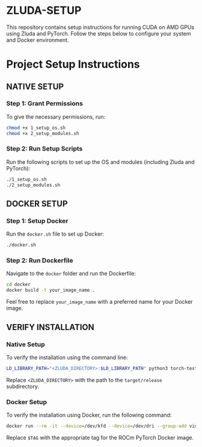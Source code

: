 # ZLUDA-SETUP

This repository contains setup instructions for running CUDA on AMD GPUs using Zluda and PyTorch. Follow the steps below to configure your system and Docker environment.

# Project Setup Instructions

## NATIVE SETUP

### Step 1: Grant Permissions
To give the necessary permissions, run:

```sh
chmod +x 1_setup_os.sh
chmod +x 2_setup_modules.sh
```

### Step 2: Run Setup Scripts
Run the following scripts to set up the OS and modules (including Zluda and PyTorch):

```sh
./1_setup_os.sh
./2_setup_modules.sh
```

## DOCKER SETUP

### Step 1: Setup Docker
Run the `docker.sh` file to set up Docker:

```sh
./docker.sh
```

### Step 2: Run Dockerfile
Navigate to the `docker` folder and run the Dockerfile:

```sh
cd docker
docker build -t your_image_name .
```

Feel free to replace `your_image_name` with a preferred name for your Docker image.



## VERIFY INSTALLATION

### Native Setup
To verify the installation using the command line:

```sh
LD_LIBRARY_PATH="<ZLUDA_DIRECTORY>:$LD_LIBRARY_PATH" python3 torch-test.py
```

Replace `<ZLUDA_DIRECTORY>` with the path to the `target/release` subdirectory.

### Docker Setup
To verify the installation using Docker, run the following command:

```sh
docker run --rm -it --device=/dev/kfd --device=/dev/dri --group-add video --ipc=host --shm-size 8G -v ~/zluda-setup/torch-test.py:/torch-test.py --env HSA_OVERRIDE_GFX_VERSION=10.3.0 rocm/pytorch:$TAG python3 /torch-test.py
```

Replace `$TAG` with the appropriate tag for the ROCm PyTorch Docker image.
